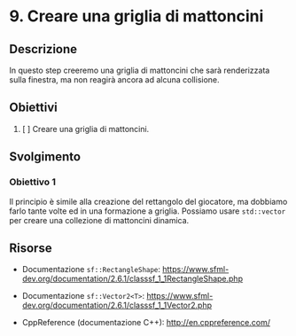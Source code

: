 # 9. Creare una griglia di mattoncini

## Descrizione

In questo step creeremo una griglia di mattoncini che sarà renderizzata sulla finestra, ma non reagirà ancora ad alcuna collisione.

## Obiettivi

1. [ ] Creare una griglia di mattoncini.

## Svolgimento

### Obiettivo 1

Il principio è simile alla creazione del rettangolo del giocatore, ma dobbiamo farlo tante volte ed in una formazione a griglia. Possiamo usare `std::vector` per creare una collezione di mattoncini dinamica.

## Risorse

- Documentazione `sf::RectangleShape`: https://www.sfml-dev.org/documentation/2.6.1/classsf_1_1RectangleShape.php

- Documentazione `sf::Vector2<T>`: https://www.sfml-dev.org/documentation/2.6.1/classsf_1_1Vector2.php

- CppReference (documentazione C++): http://en.cppreference.com/
